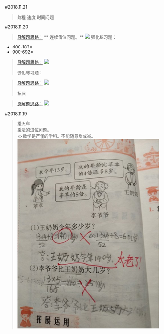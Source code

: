 #2018.11.21

> 路程 速度 时间问题

#2018.11.20

> [原解题思路：](#20181120)
>** 连续借位问题。**
![](/assets/20181120-1.jpg)
> 强化练习题：
* 400-183=      
* 900-692=

> [原解题思路：](#20181120-1)
![](/assets/20181120-2.jpg)
>
>强化练习题：

> [原解题思路：](#20181120-2)
![](/assets/20181120-3.jpg)
> <p id="20181120"/>拓展

>[原解题思路：](#20181120-3)
![](/assets/20181120-4.jpg)

#2018.11.19
> 乘火车  
> 乘法的进位问题。  
> ××数学是严谨的学科。不能随意增或减。  
> ![](/assets/IMG_1.jpg)




